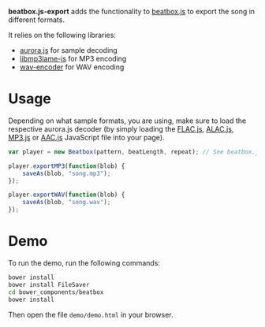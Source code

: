 __beatbox.js-export__ adds the functionality to [beatbox.js](https://github.com/beatbox/beatbox.js)
to export the song in different formats.

It relies on the following libraries:

* [aurora.js](https://github.com/audiocogs/aurora.js) for sample decoding
* [libmp3lame-js](https://github.com/akrennmair/libmp3lame-js) for MP3 encoding
* [wav-encoder](https://github.com/mohayonao/wav-encoder) for WAV encoding

Usage
=====

Depending on what sample formats, you are using, make sure to load the respective
aurora.js decoder (by simply loading the [FLAC.js](https://github.com/audiocogs/flac.js/releases),
[ALAC.js](https://github.com/audiocogs/alac.js/releases), [MP3.js](https://github.com/audiocogs/mp3.js/releases) or
[AAC.js](https://github.com/audiocogs/aac.js) JavaScript file into your page).

```javascript
var player = new Beatbox(pattern, beatLength, repeat); // See beatbox.js documentation

player.exportMP3(function(blob) {
	saveAs(blob, "song.mp3");
});

player.exportWAV(function(blob) {
	saveAs(blob, "song.wav");
});
```

Demo
====

To run the demo, run the following commands:

```bash
bower install
bower install FileSaver
cd bower_components/beatbox
bower install
```

Then open the file `demo/demo.html` in your browser.